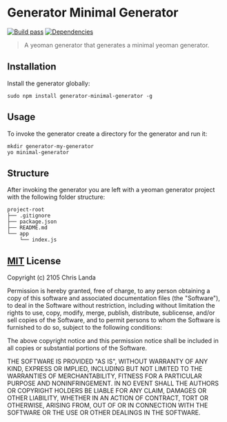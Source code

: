 # Generator Minimal Generator
[![Build pass](https://travis-ci.org/stylesuxx/generator-minimal-generator.svg?branch=master)](https://travis-ci.org/stylesuxx/generator-minimal-generator?branch=master)  [![Dependencies](https://david-dm.org/stylesuxx/generator-minimal-generator.svg)](https://david-dm.org/stylesuxx/generator-minimal-generator)

>A yeoman generator that generates a minimal yeoman generator.

## Installation
Install the generator globally:

    sudo npm install generator-minimal-generator -g

## Usage
To invoke the generator create a directory for the generator and run it:

    mkdir generator-my-generator
    yo minimal-generator

## Structure
After invoking the generator you are left with a yeoman generator project with the following folder structure:

    project-root
    ├── .gitignore
    ├── package.json
    ├── README.md
    └── app
        └── index.js

## [MIT](https://opensource.org/licenses/MIT) License
Copyright (c) 2105 Chris Landa

Permission is hereby granted, free of charge, to any person obtaining a copy
of this software and associated documentation files (the "Software"), to deal
in the Software without restriction, including without limitation the rights
to use, copy, modify, merge, publish, distribute, sublicense, and/or sell
copies of the Software, and to permit persons to whom the Software is
furnished to do so, subject to the following conditions:

The above copyright notice and this permission notice shall be included in
all copies or substantial portions of the Software.

THE SOFTWARE IS PROVIDED "AS IS", WITHOUT WARRANTY OF ANY KIND, EXPRESS OR
IMPLIED, INCLUDING BUT NOT LIMITED TO THE WARRANTIES OF MERCHANTABILITY,
FITNESS FOR A PARTICULAR PURPOSE AND NONINFRINGEMENT.  IN NO EVENT SHALL THE
AUTHORS OR COPYRIGHT HOLDERS BE LIABLE FOR ANY CLAIM, DAMAGES OR OTHER
LIABILITY, WHETHER IN AN ACTION OF CONTRACT, TORT OR OTHERWISE, ARISING FROM,
OUT OF OR IN CONNECTION WITH THE SOFTWARE OR THE USE OR OTHER DEALINGS IN
THE SOFTWARE.
